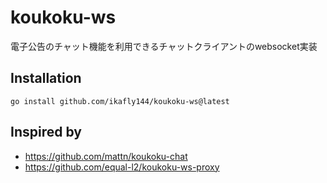 # koukoku-ws

電子公告のチャット機能を利用できるチャットクライアントのwebsocket実装

## Installation

```
go install github.com/ikafly144/koukoku-ws@latest
```

## Inspired by

- https://github.com/mattn/koukoku-chat
- https://github.com/equal-l2/koukoku-ws-proxy
